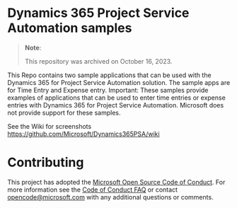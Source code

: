 # Dynamics 365 Project Service Automation samples

> **Note**:
> 
> This repository was archived on October 16, 2023.

This Repo contains two sample applications that can be used with the Dynamics 365 for Project Service Automation solution. The sample apps are for Time Entry and Expense entry. Important: These samples provide examples of applications that can be used to enter time entries or expense entries with Dynamics 365 for Project Service Automation. 
Microsoft does not provide support for these samples.

See the Wiki for screenshots https://github.com/Microsoft/Dynamics365PSA/wiki

# Contributing

This project has adopted the [Microsoft Open Source Code of Conduct](https://opensource.microsoft.com/codeofconduct/). For more information see the [Code of Conduct FAQ](https://opensource.microsoft.com/codeofconduct/faq/) or contact [opencode@microsoft.com](mailto:opencode@microsoft.com) with any additional questions or comments.
